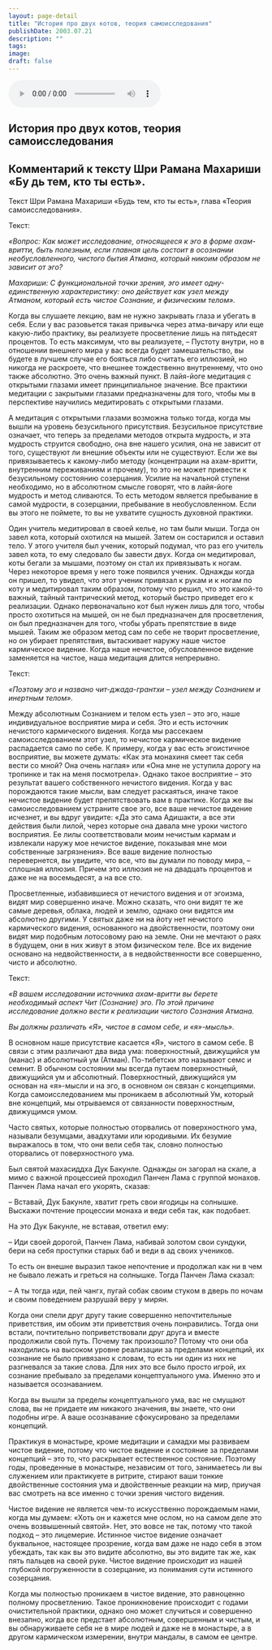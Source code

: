 ```yaml
---
layout: page-detail
title: "История про двух котов, теория самоисследования"
publishDate: 2003.07.21
description: ""
tags:
image:
draft: false
---
```


<audio title="2003.07.21 - История про двух котов, теория самоисследования.mp3" src="/upload/iblock/5ce/5cef7bfd95d1282676e30b9722eed5d4.mp3" controls=""></audio>

## **История про двух котов, теория самоисследования**
## **Комментарий к тексту Шри Рамана Махариши** **«Бу** **дь тем, кто ты есть».**
 Текст Шри Рамана Махариши «Будь тем, кто ты есть», глава «Теория самоисследования».

  
 Текст:

_«Вопрос: Как может исследование, относящееся к эго в форме ахам-вритти, быть полезным, если главная цель состоит в осознании необусловленного, чистого бытия Атмана, который никоим образом не зависит от эго?_ 

  
 _Махариши: С функциональной точки зрения, эго имеет одну-единственную характеристику: оно действует как узел между Атманом, который есть чистое Сознание, и физическим телом»._ 

  
 Когда вы слушаете лекцию, вам не нужно закрывать глаза и убегать в себя. Если у вас разовьется такая привычка через атма-вичару или еще какую-либо практику, вы реализуете просветление лишь на пятьдесят процентов. То есть максимум, что вы реализуете, – Пустоту внутри, но в отношении внешнего мира у вас всегда будет замешательство, вы будете в лучшем случае его бояться либо считать его иллюзией, но никогда не раскроете, что внешнее тождественно внутреннему, что оно также абсолютно. Это очень важный пункт. В лайя-йоге медитация с открытыми глазами имеет принципиальное значение. Все практики медитации с закрытыми глазами предназначены для того, чтобы мы в перспективе научились медитировать с открытыми глазами.

  
 А медитация с открытыми глазами возможна только тогда, когда мы вышли на уровень безусильного присутствия. Безусильное присутствие означает, что теперь за пределами методов открыта мудрость, и эта мудрость струится свободно, она вне нашего усилия, она не зависит от того, существуют ли внешние объекты или не существуют. Если же вы привязываетесь к какому-либо методу (концентрации на ахам-вритти, внутренним переживаниям и прочему), то это не может привести к безусильному состоянию созерцания. Усилие на начальной ступени необходимо, но в абсолютном смысле говорят, что в лайя-йоге мудрость и метод сливаются. То есть методом является пребывание в самой мудрости, в созерцании, пребывание в необусловленном. Если вы этого не поймете, то вы не ухватите сущность духовной практики.

  
 Один учитель медитировал в своей келье, но там были мыши. Тогда он завел кота, который охотился на мышей. Затем он состарился и оставил тело. У этого учителя был ученик, который подумал, что раз его учитель завел кота, то ему следовало бы завести двух. Когда он медитировал, коты бегали за мышами, поэтому он стал их привязывать к ногам. Через некоторое время у него тоже появился ученик. Однажды когда он пришел, то увидел, что этот ученик привязал к рукам и к ногам по коту и медитировал таким образом, потому что решил, что это какой-то важный, тайный тантрический метод, который быстро приведет его к реализации. Однако первоначально кот был нужен лишь для того, чтобы просто охотиться на мышей, он не был предназначен для просветления, он был предназначен для того, чтобы убрать препятствие в виде мышей. Таким же образом метод сам по себе не творит просветление, но он убирает препятствия, вытаскивает наружу наше чистое кармическое видение. Когда наше нечистое, обусловленное видение заменяется на чистое, наша медитация длится непрерывно.

  
 Текст:

_«Поэтому эго и названо чит-джада-грантхи – узел между Сознанием и инертным телом»._ 

  
 Между абсолютным Сознанием и телом есть узел – это эго, наше индивидуальное восприятие мира и себя. Это и есть источник нечистого кармического видения. Когда мы рассекаем самоисследованием этот узел, то нечистое кармическое видение распадается само по себе. К примеру, когда у вас есть эгоистичное восприятие, вы можете думать: «Как эта монахиня смеет так себя вести со мной? Она очень наглая» или «Она мне не уступила дорогу на тропинке и так на меня посмотрела». Однако такое восприятие – это результат вашего собственного нечистого видения. Когда у вас порождаются такие мысли, вам следует раскаяться, иначе такое нечистое видение будет препятствовать вам в практике. Когда же вы самоисследованием устраните свое эго, все ваше нечистое видение исчезнет, и вы вдруг увидите: «Да это сама Адишакти, а все эти действия были лилой, через которые она давала мне уроки чистого восприятия. Ее лилы соответствовали моим нечистым кармам и извлекали наружу мое нечистое видение, показывая мне мои собственные загрязнения». Все ваше видение полностью перевернется, вы увидите, что все, что вы думали по поводу мира, – сплошная иллюзия. Причем это иллюзия не на двадцать процентов и даже не на восемьдесят, а на все сто.

  
 Просветленные, избавившиеся от нечистого видения и от эгоизма, видят мир совершенно иначе. Можно сказать, что они видят те же самые деревья, облака, людей и землю, однако они видятся им абсолютно другими. У святых даже ни на йоту нет нечистого кармического видения, основанного на двойственности, поэтому они видят мир подобным лотосовому раю на земле. Они не мечтают о раях в будущем, они в них живут в этом физическом теле. Все их видение основано на недвойственности, а в недвойственности все совершенно, чисто и абсолютно.

  
 Текст:

_«В вашем исследовании источника ахам-вритти вы берете необходимый аспект Чит (Сознание) эго. По этой причине исследование должно вести к реализации чистого Сознания Атмана._ 

  
 _Вы должны различать «Я», чистое в самом себе, и «я»-мысль»._ 

  
 В основном наше присутствие касается «Я», чистого в самом себе. В связи с этим различают два вида ума: поверхностный, движущийся ум (манас) и абсолютный ум (Атман). По-тибетски это называют семс и семнит. В обычном состоянии мы всегда путаем поверхностный, движущийся ум и абсолютный. Поверхностный, движущийся ум основан на «я»-мысли и на эго, в основном он связан с концепциями. Когда самоисследованием мы проникаем в абсолютный Ум, который вне концепций, мы отрываемся от связанности поверхностным, движущимся умом.

  
 Часто святых, которые полностью оторвались от поверхностного ума, называли безумцами, авадхутами или юродивыми. Их безумие выражалось в том, что они вели себя так, словно полностью оторвались от поверхностного ума.

  
 Был святой махасиддха Дук Бакунле. Однажды он загорал на скале, а мимо с важной процессией проходил Панчен Лама с группой монахов. Панчен Лама начал его укорять, сказав:

 – Вставай, Дук Бакунле, хватит греть свои ягодицы на солнышке. Выскажи почтение процессии монаха и веди себя так, как подобает.

 На это Дук Бакунле, не вставая, ответил ему:

 – Иди своей дорогой, Панчен Лама, набивай золотом свои сундуки, бери на себя проступки старых баб и веди в ад своих учеников.

 То есть он внешне выразил такое непочтение и продолжал как ни в чем не бывало лежать и греться на солнышке. Тогда Панчен Лама сказал:

 – А ты тогда иди, пей чангх, пугай собак своим стуком в дверь по ночам и своим поведением разрушай веру у мирян.

  
 Когда они спели друг другу такие совершенно непочтительные приветствия, им обоим эти приветствия очень понравились. Тогда они встали, почтительно поприветствовали друг друга и вместе продолжили свой путь. Почему так произошло? Потому что они оба находились на высоком уровне реализации за пределами концепций, их сознание не было привязано к словам, то есть ни один из них не разгневался за такие слова. Для них это все было просто игрой, их сознание пребывало за пределами концептуального ума. Именно это и называется осознаванием.

  
 Когда вы вышли за пределы концептуального ума, вас не смущают слова, вы не придаете им никакого значения, вы знаете, что они подобны игре. А ваше осознавание сфокусировано за пределами концепций.

  
 Практикуя в монастыре, кроме медитации и самадхи мы развиваем чистое видение, потому что чистое видение и состояние за пределами концепций – это то, что раскрывает естественное состояние. Поэтому годы, проведенные в монастыре, независим от того, занимаетесь ли вы служением или практикуете в ритрите, стирают ваши тонкие двойственные состояния ума и двойственные реакции на мир, приучая вас смотреть на все именно с точки зрения чистого видения.

  
 Чистое видение не является чем-то искусственно порождаемым нами, когда мы думаем: «Хоть он и кажется мне ослом, но на самом деле это очень возвышенный святой». Нет, это вовсе не так, потому что такой подход – это лицемерие. Истинное чистое видение означает буквальное, настоящее прозрение, когда вам даже не надо себя в этом убеждать, так как вы это видите абсолютно, вы это видите так же, как пять пальцев на своей руке. Чистое видение происходит из нашей глубокой погруженности в созерцание, из понимания сути истинного созерцания.

  
 Когда мы полностью проникаем в чистое видение, это равноценно полному просветлению. Такое проникновение происходит с годами очистительной практики, однако оно может случиться и совершенно внезапно, когда все предстает абсолютным, совершенным и чистым, и вы обнаруживаете себя не в мире людей и даже не в монастыре, а в другом кармическом измерении, внутри мандалы, в самом ее центре.
  
  
